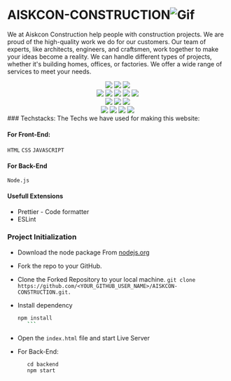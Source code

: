 # AISKCON-CONSTRUCTION![Gif](https://github.com/tuhinaww/Animating-Buttons/assets/119059108/55243a1c-ef56-4e37-86ef-48f2b1036c76)

We at Aiskcon Construction help people with construction projects. We are proud of the high-quality work we do for our customers. Our team of experts, like architects, engineers, and craftsmen, work together to make your ideas become a reality. We can handle different types of projects, whether it's building homes, offices, or factories. We offer a wide range of services to meet your needs.
<div align="center">
      <img src="https://forthebadge.com/images/badges/built-with-love.svg" />
      <img src="https://forthebadge.com/images/badges/uses-brains.svg" />
      <img src="https://forthebadge.com/images/badges/powered-by-responsibility.svg" />
      <br>
      <img src="https://img.shields.io/github/repo-size/AbhiPatel10/AISKCON-CONSTRUCTION?style=for-the-badge" />
      <img src="https://img.shields.io/github/issues/AbhiPatel10/AISKCON-CONSTRUCTION?style=for-the-badge" />
      <img src="https://img.shields.io/github/issues-raw/AbhiPatel10/AISKCON-CONSTRUCTION?style=for-the-badge" />
      <img src="https://img.shields.io/github/forks/AbhiPatel10/AISKCON-CONSTRUCTION?style=for-the-badge" />
      <img src="https://img.shields.io/github/issues-pr-closed/AbhiPatel10/AISKCON-CONSTRUCTION?style=for-the-badge" />
      <br>
      <img src="https://img.shields.io/github/stars/AbhiPatel10/AISKCON-CONSTRUCTION?style=for-the-badge" />
      <img src="https://img.shields.io/github/contributors/AbhiPatel10/AISKCON-CONSTRUCTION?style=for-the-badge" />
      <img src="https://img.shields.io/github/issues-pr-closed/AbhiPatel10/AISKCON-CONSTRUCTION?style=for-the-badge" />
      <br>
      <img src="https://img.shields.io/badge/Project%20Admin-AbhiPatel10-blue?style=for-the-badge" />
      <img src="https://img.shields.io/badge/Project%20Mentor-PiyushLakheda-green?style=for-the-badge" />
      <img src="https://img.shields.io/badge/Project%20Mentor-kartikayasija-green?style=for-the-badge" />
      <img src="https://img.shields.io/badge/Project%20Mentor-Rolikaagarwal-green?style=for-the-badge" />
</div>
### Techstacks:
The Techs we have used for making this website:

#### For Front-End:

`HTML`
`CSS`
`JAVASCRIPT`

#### For Back-End

`Node.js`

#### Usefull Extensions

- Prettier - Code formatter
- ESLint

### Project Initialization

- Download the node package From [nodejs.org](https://nodejs.org/en/download/)

- Fork the repo to your GitHub.

- Clone the Forked Repository to your local machine.
      ```
      git clone https://github.com/<YOUR_GITHUB_USER_NAME>/AISKCON-CONSTRUCTION.git.
      ```
- Install dependency
   ```bash
  npm install
      ```
- Open the `index.html` file and start Live Server

- For Back-End:  

         cd backend     
         npm start


